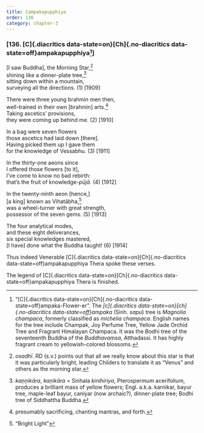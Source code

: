 ```yaml
---
title: Campakapupphiya
order: 136
category: chapter-3
---
```


### \[136. [C]{.diacritics data-state=on}[Ch]{.no-diacritics data-state=off}ampakapupphiya[^1]\]

\[I saw Buddha\], the Morning Star,[^2]  
shining like a dinner-plate tree,[^3]  
sitting down within a mountain,  
surveying all the directions. (1) \[1909\]

There were three young brahmin men then,  
well-trained in their own \[brahmin\] arts.[^4]  
Taking ascetics’ provisions,  
they were coming up behind me. (2) \[1910\]

In a bag were seven flowers  
those ascetics had laid down \[there\].  
Having picked them up I gave them  
for the knowledge of Vessabhu. (3) \[1911\]

In the thirty-one aeons since  
I offered those flowers \[to it\],  
I’ve come to know no bad rebirth:  
that’s the fruit of knowledge-*pūjā*. (4) \[1912\]

In the twenty-ninth aeon \[hence,\]  
\[a king\] known as Vihatābha,[^5]  
was a wheel-turner with great strength,  
possessor of the seven gems. (5) \[1913\]

The four analytical modes,  
and these eight deliverances,  
six special knowledges mastered,  
\[I have\] done what the Buddha taught! (6) \[1914\]

Thus indeed Venerable [C]{.diacritics data-state=on}[Ch]{.no-diacritics data-state=off}ampakapupphiya Thera spoke these verses.

The legend of [C]{.diacritics data-state=on}[Ch]{.no-diacritics data-state=off}ampakapupphiya Thera is finished.

[^1]: “[C]{.diacritics data-state=on}[Ch]{.no-diacritics data-state=off}ampaka-Flower-er”. The *[c]{.diacritics data-state=on}[ch]{.no-diacritics data-state=off}ampaka* (Sinh. *sapu*) tree is *Magnolia champaca*, formerly classified as *michelia champaca*. English names for the tree include Champak, Joy Perfume Tree, Yellow Jade Orchid Tree and Fragrant Himalayan Champaca. It was the Bodhi tree of the seventeenth Buddha of the *Buddhavaṃsa*, Atthadassi. It has highly fragrant cream to yellowish-colored blossoms.

[^2]: *osadhī*. RD (s.v.) points out that all we really know about this star is that it was particularly bright, leading Childers to translate it as “Venus” and others as the morning star.

[^3]: *kaṇṇikāra*, *kaṇikāra* = Sinhala *kinihiriya*, Pterospermum acerifolium, produces a brilliant mass of yellow flowers; Engl. a.k.a. karnikar, bayur tree, maple-leaf bayur, caniyar (now archaic?), dinner-plate tree; Bodhi tree of Siddhattha Buddha.

[^4]: presumably sacrificing, chanting mantras, and forth.

[^5]: “Bright Light”
